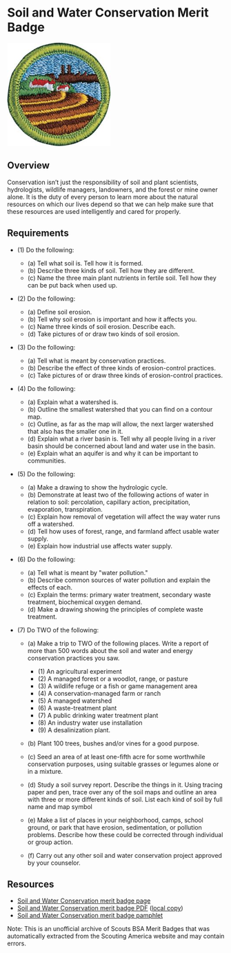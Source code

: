 

# Soil and Water Conservation Merit Badge

![Soil and Water Conservation Merit Badge](images/soil-and-water-conservation-merit-badge.jpg)

## Overview



Conservation isn’t just the responsibility of soil and plant scientists, hydrologists, wildlife managers, landowners, and the forest or mine owner alone. It is the duty of every person to learn more about the natural resources on which our lives depend so that we can help make sure that these resources are used intelligently and cared for properly.

## Requirements

* (1) Do the following:
    * (a) Tell what soil is. Tell how it is formed.
    * (b) Describe three kinds of soil. Tell how they are different.
    * (c) Name the three main plant nutrients in fertile soil. Tell how they can be put back when used up.


* (2) Do the following:
    * (a) Define soil erosion.
    * (b) Tell why soil erosion is important and how it affects you.
    * (c) Name three kinds of soil erosion. Describe each.
    * (d) Take pictures of or draw two kinds of soil erosion.


* (3) Do the following:
    * (a) Tell what is meant by conservation practices.
    * (b) Describe the effect of three kinds of erosion-control practices.
    * (c) Take pictures of or draw three kinds of erosion-control practices.


* (4) Do the following:
    * (a) Explain what a watershed is.
    * (b) Outline the smallest watershed that you can find on a contour map.
    * (c) Outline, as far as the map will allow, the next larger watershed that also has the smaller one in it.
    * (d) Explain what a river basin is. Tell why all people living in a river basin should be concerned about land and water use in the basin.
    * (e) Explain what an aquifer is and why it can be important to communities.


* (5) Do the following:
    * (a) Make a drawing to show the hydrologic cycle.
    * (b) Demonstrate at least two of the following actions of water in relation to soil: percolation, capillary action, precipitation, evaporation, transpiration.
    * (c) Explain how removal of vegetation will affect the way water runs off a watershed.
    * (d) Tell how uses of forest, range, and farmland affect usable water supply.
    * (e) Explain how industrial use affects water supply.


* (6) Do the following:
    * (a) Tell what is meant by "water pollution."
    * (b) Describe common sources of water pollution and explain the effects of each.
    * (c) Explain the terms: primary water treatment, secondary waste treatment, biochemical oxygen demand.
    * (d) Make a drawing showing the principles of complete waste treatment.


* (7) Do TWO of the following:
    * (a) Make a trip to TWO of the following places. Write a report of more than 500 words about the soil and water and energy conservation practices you saw.
        * (1) An agricultural experiment
        * (2) A managed forest or a woodlot, range, or pasture
        * (3) A wildlife refuge or a fish or game management area
        * (4) A conservation-managed farm or ranch
        * (5) A managed watershed
        * (6) A waste-treatment plant
        * (7) A public drinking water treatment plant
        * (8) An industry water use installation
        * (9) A desalinization plant.


    * (b) Plant 100 trees, bushes and/or vines for a good purpose.
    * (c) Seed an area of at least one-fifth acre for some worthwhile conservation purposes, using suitable grasses or legumes alone or in a mixture.
    * (d) Study a soil survey report. Describe the things in it. Using tracing paper and pen, trace over any of the soil maps and outline an area with three or more different kinds of soil. List each kind of soil by full name and map symbol
    * (e) Make a list of places in your neighborhood, camps, school ground, or park that have erosion, sedimentation, or pollution problems. Describe how these could be corrected through individual or group action.
    * (f) Carry out any other soil and water conservation project approved by your counselor.




## Resources

- [Soil and Water Conservation merit badge page](https://www.scouting.org/merit-badges/soil-and-water-conservation/)
- [Soil and Water Conservation merit badge PDF](https://filestore.scouting.org/filestore/Merit_Badge_ReqandRes/Soil_and_WaterConservation.pdf) ([local copy](files/soil-and-water-conservation-merit-badge.pdf))
- [Soil and Water Conservation merit badge pamphlet](None)

Note: This is an unofficial archive of Scouts BSA Merit Badges that was automatically extracted from the Scouting America website and may contain errors.